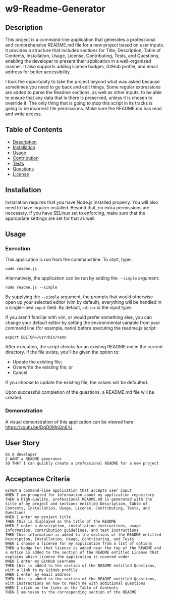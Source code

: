 # w9-Readme-Generator

## Description

This project is a command-line application that generates a professional and comprehensive README.md file for a new
project based on user inputs. It provides a structure that includes sections for Title, Description, Table of Contents,
Installation, Usage, License, Contributing, Tests, and Questions, enabling the developer to present their application in
a well-organized manner. It also supports adding license badges, GitHub profile, and email address for better
accessibility.

I took the opportunity to take the project beyond what was asked because sometimes you need to go back and edit 
things. Some regular expressions are added to parse the Readme sections, as well as other inputs, to be able to 
ensure that any data that is there is preserved, unless it is chosen to override it. The only thing that is going to 
stop this script in its tracks is going to be incorrect file permissions. Make sure the README.md has read and write 
access.

## Table of Contents

- [Description](#description)
- [Installation](#installation)
- [Usage](#usage)
- [Contribution](#contribution)
- [Tests](#tests)
- [Questions](#questions)
- [License](#license)

## Installation

Installation requires that you have Node.js installed properly. You will also need to have inquirer installed. 
Beyond that, no extra permissions are necessary. If you have SELinux set to enforcing, make sure that the 
appropriate settings are set for that as well.

## Usage

### Execution

This application is run from the command line. To start, type:

```shell
node readme.js
```

Alternatively, the application can be run by adding the `--simple` argument:

```shell
node readme.js --simple
```

By supplying the `--simple` argument, the prompts that would otherwise open up your selected editor (vim by default),
everything will be handled in a single-lined `input` field. By default, `editor` is the input type.

If you aren't familiar with vim, or would prefer something else, you can change your default editor by setting the 
environmental variable from your command line (for example, nano) before executing the readme.js script:

```shell
export EDITOR=/usr/bin/nano
```

After execution, the script checks for an existing README.md in the current directory. If the file exists, you'll be 
given the option to:

- Update the existing file;
- Overwrite the existing file; or
- Cancel

If you choose to update the existing file, the values will be defaulted.

Upon successful completion of the questions, a README.md file will be created.

### Demonstration

A visual demonstration of this application can be viewed here: https://youtu.be/DqD0MpQn6rU

## User Story

```
AS A developer
I WANT a README generator
SO THAT I can quickly create a professional README for a new project
```

## Acceptance Criteria

```
GIVEN a command-line application that accepts user input
WHEN I am prompted for information about my application repository
THEN a high-quality, professional README.md is generated with the title of my project and sections entitled Description, Table of Contents, Installation, Usage, License, Contributing, Tests, and Questions
WHEN I enter my project title
THEN this is displayed as the title of the README
WHEN I enter a description, installation instructions, usage information, contribution guidelines, and test instructions
THEN this information is added to the sections of the README entitled Description, Installation, Usage, Contributing, and Tests
WHEN I choose a license for my application from a list of options
THEN a badge for that license is added near the top of the README and a notice is added to the section of the README entitled License that explains which license the application is covered under
WHEN I enter my GitHub username
THEN this is added to the section of the README entitled Questions, with a link to my GitHub profile
WHEN I enter my email address
THEN this is added to the section of the README entitled Questions, with instructions on how to reach me with additional questions
WHEN I click on the links in the Table of Contents
THEN I am taken to the corresponding section of the README
```

